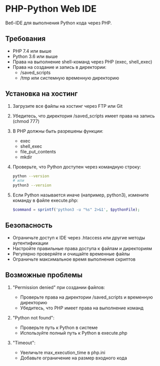 # PHP-Python Web IDE

Веб-IDE для выполнения Python кода через PHP.

## Требования

- PHP 7.4 или выше
- Python 3.6 или выше
- Права на выполнение shell-команд через PHP (exec, shell_exec)
- Права на создание и запись в директории:
  - /saved_scripts
  - /tmp или системную временную директорию

## Установка на хостинг

1. Загрузите все файлы на хостинг через FTP или Git
2. Убедитесь, что директория /saved_scripts имеет права на запись (chmod 777)
3. В PHP должны быть разрешены функции:
   - exec
   - shell_exec
   - file_put_contents
   - mkdir

4. Проверьте, что Python доступен через командную строку:
   ```bash
   python --version
   # или
   python3 --version
   ```

5. Если Python называется иначе (например, python3), измените команду в файле execute.php:
   ```php
   $command = sprintf('python3 -u "%s" 2>&1', $pythonFile);
   ```

## Безопасность

- Ограничьте доступ к IDE через .htaccess или другие методы аутентификации
- Настройте правильные права доступа к файлам и директориям
- Регулярно проверяйте и очищайте временные файлы
- Ограничьте максимальное время выполнения скриптов

## Возможные проблемы

1. "Permission denied" при создании файлов:
   - Проверьте права на директории /saved_scripts и временную директорию
   - Убедитесь, что PHP имеет права на выполнение команд

2. "Python not found":
   - Проверьте путь к Python в системе
   - Используйте полный путь к Python в execute.php

3. "Timeout":
   - Увеличьте max_execution_time в php.ini
   - Добавьте ограничение на размер входного кода
